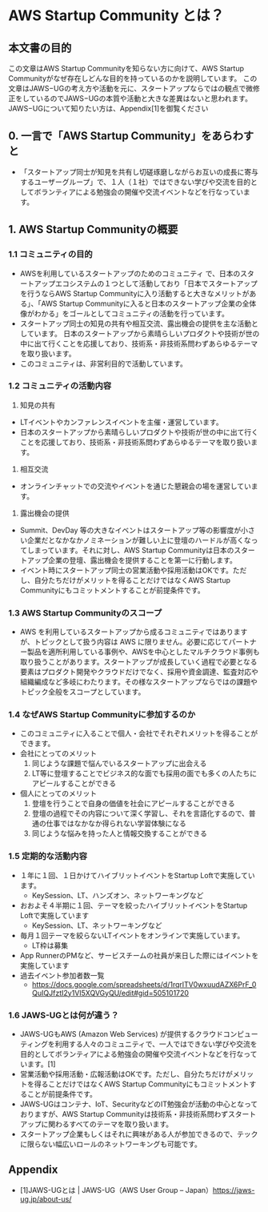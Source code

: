 # AWS Startup Community とは？

## 本文書の目的

この文章はAWS Startup Communityを知らない方に向けて、AWS Startup Communityがなぜ存在しどんな目的を持っているのかを説明しています。
この文章はJAWS−UGの考え方や活動を元に、スタートアップならではの観点で微修正をしているのでJAWS−UGの本質や活動と大きな差異はないと思われます。
JAWS−UGについて知りたい方は、Appendix[1]を御覧ください

## 0. 一言で「AWS Startup Community」をあらわすと

- 「スタートアップ同士が知見を共有し切磋琢磨しながらお互いの成長に寄与するユーザーグループ」で、１人（１社）ではできない学びや交流を目的としてボランティアによる勉強会の開催や交流イベントなどを行なっています。

## 1. AWS Startup Communityの概要

### 1.1 コミュニティの目的

- AWSを利用しているスタートアップのためのコミュニティ で、日本のスタートアップエコシステムの１つとして活動しており「日本でスタートアップを行うならAWS Startup Communityに入り活動すると大きなメリットがある」、「AWS Startup Communityに入ると日本のスタートアップ企業の全体像がわかる」をゴールとしてコミュニティの活動を行っています。
- スタートアップ同士の知見の共有や相互交流、露出機会の提供を主な活動としています。 日本のスタートアップから素晴らしいプロダクトや技術が世の中に出て行くことを応援しており、技術系・非技術系問わずあらゆるテーマを取り扱います。
- このコミュニティは、非営利目的で活動しています。

### 1.2 コミュニティの活動内容

1. 知見の共有
- LTイベントやカンファレンスイベントを主催・運営しています。
- 日本のスタートアップから素晴らしいプロダクトや技術が世の中に出て行くことを応援しており、技術系・非技術系問わずあらゆるテーマを取り扱います。
1. 相互交流
- オンラインチャットでの交流やイベントを通じた懇親会の場を運営しています。
1. 露出機会の提供
- Summit、DevDay 等の大きなイベントはスタートアップ等の影響度が小さい企業だとなかなかノミネーションが難しい上に登壇のハードルが高くなってしまっています。それに対し、AWS Startup Communityは日本のスタートアップ企業の登壇、露出機会を提供することを第一に行動します。
- イベント時にスタートアップ同士の営業活動や採用活動はOKです。ただし、自分たちだけがメリットを得ることだけではなくAWS Startup Communityにもコミットメントすることが前提条件です。

### 1.3 AWS Startup Communityのスコープ

- AWS を利用しているスタートアップから成るコミュニティではありますが、トピックとして扱う内容は AWS に限りません。必要に応じてパートナー製品を適所利用している事例や、AWSを中心としたマルチクラウド事例も取り扱うことがあります。スタートアップが成長していく過程で必要となる要素はプロダクト開発やクラウドだけでなく、採用や資金調達、監査対応や組織編成など多岐にわたります。その様なスタートアップならではの課題やトピック全般をスコープとしています。

### 1.4 なぜAWS Startup Communityに参加するのか

- このコミュニティに入ることで個人・会社でそれぞれメリットを得ることができます。
- 会社にとってのメリット
    1. 同じような課題で悩んでいるスタートアップに出会える
    2. LT等に登壇することでビジネス的な面でも採用の面でも多くの人たちにアピールすることができる
- 個人にとってのメリット
    1. 登壇を行うことで自身の価値を社会にアピールすることができる
    2. 登壇の過程でその内容について深く学習し、それを言語化するので、普通の仕事ではなかなか得られない学習体験になる
    3. 同じような悩みを持った人と情報交換することができる

### 1.5 定期的な活動内容

- １年に１回、１日かけてハイブリットイベントをStartup Loftで実施しています。
    - KeySession、LT、ハンズオン、ネットワーキングなど
- おおよそ４半期に１回、テーマを絞ったハイブリットイベントをStartup Loftで実施しています
    - KeySession、LT、ネットワーキングなど
- 毎月１回テーマを絞らないLTイベントをオンラインで実施しています。
    - LT枠は募集
- App RunnerのPMなど、サービスチームの社員が来日した際にはイベントを実施しています
- 過去イベント参加者数一覧
    - https://docs.google.com/spreadsheets/d/1rqrlTV0wxuudAZX6PrF_0QuIQJfztI2y1VI5XQVGyQU/edit#gid=505101720

### 1.6 JAWS-UGとは何が違う？

- JAWS-UGもAWS (Amazon Web Services) が提供するクラウドコンピューティングを利用する人々のコミュニティで、一人ではできない学びや交流を目的としてボランティアによる勉強会の開催や交流イベントなどを行なっています。[1]
- 営業活動や採用活動・広報活動はOKです。ただし、自分たちだけがメリットを得ることだけではなくAWS Startup Communityにもコミットメントすることが前提条件です。
- JAWS-UGはコンテナ、IoT、SecurityなどのIT勉強会が活動の中心となっておりますが、AWS Startup Communityは技術系・非技術系問わずスタートアップに関わるすべてのテーマを取り扱います。
- スタートアップ企業もしくはそれに興味がある人が参加できるので、テックに限らない幅広いロールのネットワーキングも可能です。

## Appendix

- [1]JAWS-UGとは | JAWS-UG（AWS User Group – Japan）https://jaws-ug.jp/about-us/
